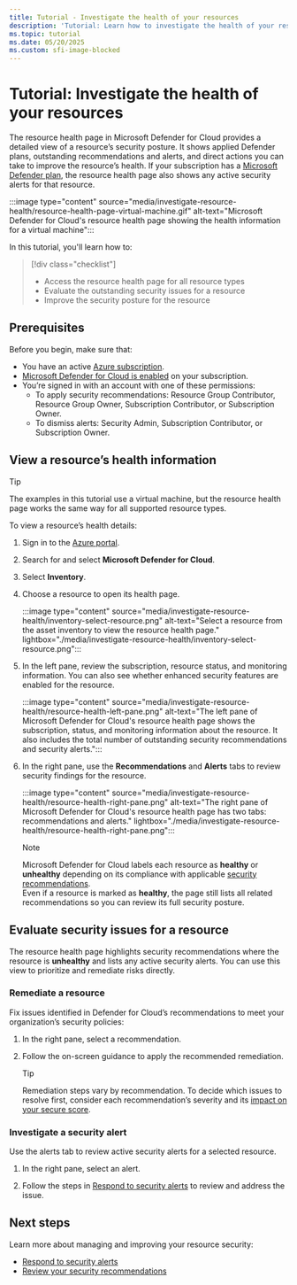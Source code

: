 ```yaml
---
title: Tutorial - Investigate the health of your resources
description: 'Tutorial: Learn how to investigate the health of your resources using Microsoft Defender for Cloud.'
ms.topic: tutorial
ms.date: 05/20/2025
ms.custom: sfi-image-blocked
---
```


# Tutorial: Investigate the health of your resources

The resource health page in Microsoft Defender for Cloud provides a detailed view of a resource’s security posture. It shows applied Defender plans, outstanding recommendations and alerts, and direct actions you can take to improve the resource’s health. If your subscription has a [Microsoft Defender plan](defender-for-cloud-introduction.md), the resource health page also shows any active security alerts for that resource.

:::image type="content" source="media/investigate-resource-health/resource-health-page-virtual-machine.gif" alt-text="Microsoft Defender for Cloud's resource health page showing the health information for a virtual machine":::

In this tutorial, you'll learn how to:

> [!div class="checklist"]
>
> - Access the resource health page for all resource types
> - Evaluate the outstanding security issues for a resource
> - Improve the security posture for the resource

## Prerequisites

Before you begin, make sure that:

- You have an active [Azure subscription](https://azure.microsoft.com/pricing/purchase-options/azure-account?cid=msft_learn).  
- [Microsoft Defender for Cloud is enabled](connect-azure-subscription.md) on your subscription.  
- You’re signed in with an account with one of these permissions:
  - To apply security recommendations: Resource Group Contributor, Resource Group Owner, Subscription Contributor, or Subscription Owner.  
  - To dismiss alerts: Security Admin, Subscription Contributor, or Subscription Owner.

## View a resource’s health information

> [!TIP]
> The examples in this tutorial use a virtual machine, but the resource health page works the same way for all supported resource types.

To view a resource’s health details:

1. Sign in to the [Azure portal](https://portal.azure.com).

1. Search for and select **Microsoft Defender for Cloud**.

1. Select **Inventory**.

1. Choose a resource to open its health page.

    :::image type="content" source="media/investigate-resource-health/inventory-select-resource.png" alt-text="Select a resource from the asset inventory to view the resource health page." lightbox="./media/investigate-resource-health/inventory-select-resource.png":::

1. In the left pane, review the subscription, resource status, and monitoring information. You can also see whether enhanced security features are enabled for the resource.

    :::image type="content" source="media/investigate-resource-health/resource-health-left-pane.png" alt-text="The left pane of Microsoft Defender for Cloud's resource health page shows the subscription, status, and monitoring information about the resource. It also includes the total number of outstanding security recommendations and security alerts.":::

1. In the right pane, use the **Recommendations** and **Alerts** tabs to review security findings for the resource.

    :::image type="content" source="media/investigate-resource-health/resource-health-right-pane.png" alt-text="The right pane of Microsoft Defender for Cloud's resource health page has two tabs: recommendations and alerts." lightbox="./media/investigate-resource-health/resource-health-right-pane.png":::

    > [!NOTE]
    > Microsoft Defender for Cloud labels each resource as **healthy** or **unhealthy** depending on its compliance with applicable [security recommendations](security-policy-concept.md).  
    > Even if a resource is marked as **healthy**, the page still lists all related recommendations so you can review its full security posture.

## Evaluate security issues for a resource

The resource health page highlights security recommendations where the resource is **unhealthy** and lists any active security alerts. You can use this view to prioritize and remediate risks directly.

### Remediate a resource

Fix issues identified in Defender for Cloud’s recommendations to meet your organization’s security policies:

1. In the right pane, select a recommendation.

1. Follow the on-screen guidance to apply the recommended remediation.

    > [!TIP]
    > Remediation steps vary by recommendation. To decide which issues to resolve first, consider each recommendation’s severity and its [impact on your secure score](secure-score-security-controls.md).

### Investigate a security alert

Use the alerts tab to review active security alerts for a selected resource.

1. In the right pane, select an alert.

1. Follow the steps in [Respond to security alerts](manage-respond-alerts.md) to review and address the issue.

## Next steps

Learn more about managing and improving your resource security:

- [Respond to security alerts](manage-respond-alerts.md#respond-to-a-security-alert)
- [Review your security recommendations](review-security-recommendations.md)

